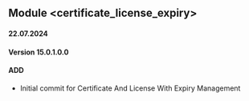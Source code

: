 ## Module <certificate_license_expiry>

#### 22.07.2024
#### Version 15.0.1.0.0
#### ADD

- Initial commit for Certificate And License With Expiry Management
